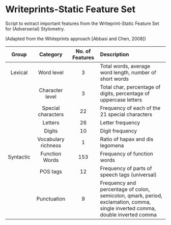 # Writeprints-Static Feature Set

Script to extract important features from the Writeprint-Static Feature Set for (Adverserial) Stylometry.

(Adapted from the Whiteprints approach [Abbasi and Chen, 2008])


| Group     | Category            | No. of Features | Description |
| :-------: |:-------------------:| :--------------:| :---------- |
| Lexical   | Word level          | 3               | Total words, average word length, number of short words |
|           | Character level     | 3               | Total char, percentage of digits, percentage of uppercase letters |
|           | Special characters  | 22              | Frequency of each of the 21 special characters |
|           | Letters             | 26              | Letter frequency |
|           | Digits              | 10              | Digit frequency |
|           | Vocabulary richness | 1               | Ratio of hapax and dis legomena |
| Syntactic | Function Words      | 153             | Frequency of function words |
|           | POS tags            | 12              | Frequency of parts of speech tags (universal) |
|           | Punctuation         | 9               | Frequency and percentage of colon, semicolon, qmark, period, exclamation, comma, single inverted comma, double inverted comma |
